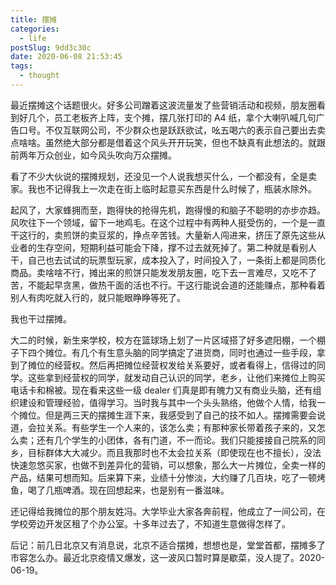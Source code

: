 ```yaml
---
title: 摆摊
categories:
  - life
postSlug: 9dd3c30c
date: 2020-06-08 21:53:45
tags:
  - thought
---
```


最近摆摊这个话题很火。好多公司蹭着这波流量发了些营销活动和视频，朋友圈看到好几个，员工老板齐上阵，支个摊，摆几张打印的 A4 纸，拿个大喇叭喊几句广告口号。不仅互联网公司，不少群众也是跃跃欲试，吆五喝六的表示自己要出去卖点啥啥。虽然绝大部分都是借着这个风头开开玩笑，但也不缺真有此想法的。就跟前两年万众创业，如今风头吹向万众摆摊。

看了不少大伙说的摆摊规划，还没见一个人说我想买什么，一个都没有，全是卖家。我也不记得我上一次走在街上临时起意买东西是什么时候了，瓶装水除外。

起风了，大家蜂拥而至，跑得快的抢得先机，跑得慢的和脑子不聪明的亦步亦趋。风吹往下一个领域，留下一地鸡毛。在这个过程中有两种人挺受伤的，一个是一直干这行的，卖煎饼的卖豆浆的，挣点辛苦钱。大量新人闯进来，挤压了原先这些从业者的生存空间，短期利益可能会下降，撑不过去就死掉了。第二种就是看别人干，自己也去试试的玩票型玩家，成本投入了，时间投入了，一条街上都是同质化商品。卖啥啥不行，摊出来的煎饼只能发发朋友圈，吃下去一言难尽，又吃不了苦，不能起早贪黑，做热干面的活也不行。干这行能说会道的还能赚点，那种看着别人有肉吃就入行的，就只能眼睁睁等死了。

我也干过摆摊。

大二的时候，新生来学校，校方在篮球场上划了一片区域搭了好多遮阳棚，一个棚子下四个摊位。有几个有生意头脑的同学搞定了进货商，同时也通过一些手段，拿到了摊位的经营权。然后再把摊位经营权发给关系要好，或者看得上，信得过的同学。这些拿到经营权的同学，就发动自己认识的同学，老乡，让他们来摊位上购买电话卡和棉被。现在看来这些一级 dealer 们真是即有魄力又有商业头脑，还有组织建设和管理经验，值得学习。当时我与其中一个头头熟络，他做个人情，给我一个摊位。但是两三天的摆摊生涯下来，我感受到了自己的技不如人。摆摊需要会说道，会拉关系。有些学生一个人来的，该怎么卖；有那种家长带着孩子来的，又怎么卖；还有几个学生的小团体，各有门道，不一而论。我们只能接接自己院系的同乡，目标群体大大减少。而且我那时也不太会拉关系（即使现在也不擅长），没法快速忽悠买家，也做不到差异化的营销，可以想象，那么大一片摊位，全卖一样的产品，结果可想而知。后来算下来，业绩十分惨淡，大约赚了几百块，吃了一顿烤鱼，喝了几瓶啤酒。现在回想起来，也是别有一番滋味。

还记得给我摊位的那个朋友姓冯。大学毕业大家各奔前程，他成立了一间公司，在学校旁边开发区租了个办公室。十多年过去了，不知道生意做得怎样了。

后记：前几日北京又有消息说，北京不适合摆摊，想想也是，堂堂首都，摆摊多了市容怎么办。最近北京疫情又爆发，这一波风口暂时算是歇菜，没人提了。2020-06-19。
